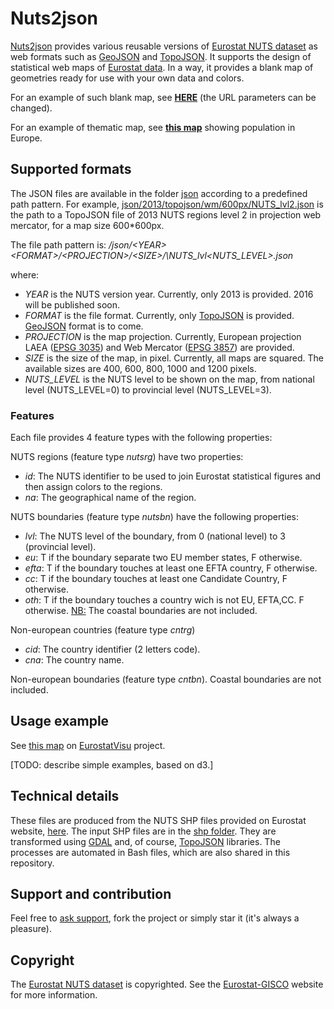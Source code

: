 # Nuts2json

<a href="https://github.com/eurostat/Nuts2json">Nuts2json</a> provides various reusable versions of <a href="http://ec.europa.eu/eurostat/web/nuts/overview" target="_blank">Eurostat NUTS dataset</a> as web formats such as <a href="http://geojson.org/" target="_blank">GeoJSON</a> and <a href="https://github.com/mbostock/topojson/wiki" target="_blank">TopoJSON</a>. It supports the design of statistical web maps of <a href="http://ec.europa.eu/eurostat/web/json-and-unicode-web-services/getting-started/rest-request" target="_blank">Eurostat data</a>. In a way, it provides a blank map of geometries ready for use with your own data and colors.

For an example of such blank map, see <a href="http://eurostat.github.io/Nuts2json/overview.html?proj=laea&lvl=3&s=1000&y=2013" target="_blank"><b>HERE</b></a> (the URL parameters can be changed).

For an example of thematic map, see <a href="http://eurostat.github.io/EurostatVisu/population_map.html"><b>this map</b></a> showing population in Europe.


## Supported formats

The JSON files are available in the folder <a href="/json" target="_blank">json</a> according to a predefined path pattern. For example, <a href="https://eurostat.github.io/Nuts2json/json/2013/topojson/wm/600px/NUTS_lvl2.json" target="_blank">json/2013/topojson/wm/600px/NUTS_lvl2.json</a> is the path to a TopoJSON file of 2013 NUTS regions level 2 in projection web mercator, for a map size 600*600px.

The file path pattern is: <i>/json/\<YEAR\>\<FORMAT\>/\<PROJECTION\>/\<SIZE\>/\NUTS_lvl\<NUTS_LEVEL\>.json</i>

where:

- <i>YEAR</i> is the NUTS version year. Currently, only 2013 is provided. 2016 will be published soon.
- <i>FORMAT</i> is the file format. Currently, only <a href="https://github.com/mbostock/topojson/wiki" target="_blank">TopoJSON</a> is provided. <a href="http://geojson.org/" target="_blank">GeoJSON</a> format is to come.
- <i>PROJECTION</i> is the map projection. Currently, European projection LAEA (<a href="http://spatialreference.org/ref/epsg/etrs89-etrs-laea/" target="_blank">EPSG 3035</a>) and Web Mercator (<a href="http://spatialreference.org/ref/sr-org/7483/" target="_blank">EPSG 3857</a>) are provided.
- <i>SIZE</i> is the size of the map, in pixel. Currently, all maps are squared. The available sizes are 400, 600, 800, 1000 and 1200 pixels.
- <i>NUTS_LEVEL</i> is the NUTS level to be shown on the map, from national level (NUTS_LEVEL=0) to provincial level (NUTS_LEVEL=3).

### Features

Each file provides 4 feature types with the following properties:

NUTS regions (feature type <i>nutsrg</i>) have two properties:
  - <i>id</i>: The NUTS identifier to be used to join Eurostat statistical figures and then assign colors to the regions.
  - <i>na</i>: The geographical name of the region.

NUTS boundaries (feature type <i>nutsbn</i>) have the following properties:
  - <i>lvl</i>: The NUTS level of the boundary, from 0 (national level) to 3 (provincial level).
  - <i>eu</i>: T if the boundary separate two EU member states, F otherwise.
  - <i>efta</i>: T if the boundary touches at least one EFTA country, F otherwise.
  - <i>cc</i>: T if the boundary touches at least one Candidate Country, F otherwise.
  - <i>oth</i>: T if the boundary touches a country wich is not EU, EFTA,CC. F otherwise.
<u>NB:</u> The coastal boundaries are not included.

Non-european countries (feature type <i>cntrg</i>)
  - <i>cid</i>: The country identifier (2 letters code).
  - <i>cna</i>: The country name.

Non-european boundaries (feature type <i>cntbn</i>). Coastal boundaries are not included.

## Usage example

See <a href="http://eurostat.github.io/EurostatVisu/population_map.html">this map</a> on <a href="https://github.com/eurostat/EurostatVisu/blob/gh-pages/README.md">EurostatVisu</a> project.

[TODO: describe simple examples, based on d3.]

## Technical details

These files are produced from the NUTS SHP files provided on Eurostat website, <a href="http://ec.europa.eu/eurostat/web/gisco/geodata/reference-data/administrative-units-statistical-units/nuts" target="_blank">here</a>. The input SHP files are in the <a href="/shp" target="_blank">shp folder</a>. They are transformed using <a href="http://www.gdal.org/" target="_blank">GDAL</a> and, of course, <a href="https://github.com/mbostock/topojson/wiki" target="_blank">TopoJSON</a> libraries. The processes are automated in Bash files, which are also shared in this repository.

## Support and contribution

Feel free to [ask support](https://github.com/eurostat/Nuts2json/issues/new), fork the project or simply star it (it's always a pleasure).

## Copyright

The <a href="http://ec.europa.eu/eurostat/web/nuts/overview" target="_blank">Eurostat NUTS dataset</a> is copyrighted. See the <a href="http://ec.europa.eu/eurostat/web/gisco/geodata/reference-data/administrative-units-statistical-units/nuts" target="_blank">Eurostat-GISCO</a> website for more information.
